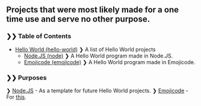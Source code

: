 ## Projects that were most likely made for a one time use and serve no other purpose.

### ❯❯ Table of Contents
- [Hello World (hello-world)](hello-world) ❯ A list of Hello World projects
    - [Node.JS (node)](hello-world/node) ❯ A Hello World program made in Node.JS.
    - [Emojicode (emojicode)](hello-world/emojicode) ❯ A Hello World program made in Emojicode.

### ❯❯ Purposes
❯ [Node.JS](hello-world/node) - As a template for future Hello World projects.
❯ [Emojicode](hello-world/emojicode) - For [this](https://local-hack-day-share-day-1.devpost.com/).